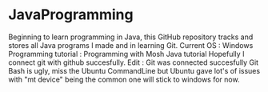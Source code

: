 # JavaProgramming
Beginning to learn programming in Java, this GitHub repository tracks and stores all Java programs I made and in learning Git.
Current OS : Windows 
Programming tutorial : Programming with Mosh Java tutorial 
Hopefully I connect git with github succesfully.
Edit : Git was connected succesfully Git Bash is ugly, miss the Ubuntu CommandLine but Ubuntu gave lot's of issues with "mt device" being the common one will stick to windows for now.
